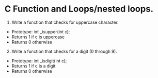 # C Function and Loops/nested loops.
1. Write a function that checks for uppercase character.
  * Prototype: int _isupper(int c);
  * Returns 1 if c is uppercase
  * Returns 0 otherwise
2. Write a function that checks for a digit (0 through 9).
  * Prototype: int _isdigit(int c);
  * Returns 1 if c is a digit
  * Returns 0 otherwise
